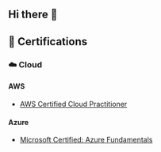 ## Hi there 👋

## 🚀 Certifications

<!-- START_SECTION:badges -->
<!-- END_SECTION:badges -->

### ☁️ Cloud

#### AWS

- [AWS Certified Cloud Practitioner](https://www.credly.com/badges/12ae643c-e45b-4cee-8899-e3778e825ba8)

#### Azure

- [Microsoft Certified: Azure Fundamentals](https://learn.microsoft.com/api/credentials/share/en-us/79141583/B8B849CA2F4D6867?sharingId=4E256BCF63385F81)
